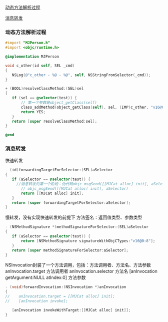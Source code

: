 
[动态方法解析过程](https://github.com/shenchunxing/ios_interview_questions/blob/master/RunTime.md#动态方法解析过程) 

[消息转发](https://github.com/shenchunxing/ios_interview_questions/blob/master/RunTime.md#消息转发) 



### 动态方法解析过程

 ```Objective-C
#import "MJPerson.h"
#import <objc/runtime.h>

@implementation MJPerson

void c_other(id self, SEL _cmd)
{
    NSLog(@"c_other - %@ - %@", self, NSStringFromSelector(_cmd));
}

+ (BOOL)resolveClassMethod:(SEL)sel
{
    if (sel == @selector(test)) {
        // 第一个参数是object_getClass(self)
        class_addMethod(object_getClass(self), sel, (IMP)c_other, "v16@0:8");
        return YES;
    }
    return [super resolveClassMethod:sel];
}

@end
 ```


### 消息转发

快速转发
 ```Objective-C
- (id)forwardingTargetForSelector:(SEL)aSelector
{
    if (aSelector == @selector(test)) {
      //消息转发的第一个阶段：伪代码objc_msgSend([[MJCat alloc] init], aSelector)
        // objc_msgSend([[MJCat alloc] init], aSelector)
        return [[MJCat alloc] init];
    }
    return [super forwardingTargetForSelector:aSelector];
}
 ```
 
慢转发，没有实现快速转发的前提下
方法签名：返回值类型、参数类型
 ```Objective-C
- (NSMethodSignature *)methodSignatureForSelector:(SEL)aSelector
{
    if (aSelector == @selector(test)) {
        return [NSMethodSignature signatureWithObjCTypes:"v16@0:8"];
    }
    return [super methodSignatureForSelector:aSelector];
} 
 ```
NSInvocation封装了一个方法调用，包括：方法调用者、方法名、方法参数
anInvocation.target 方法调用者
anInvocation.selector 方法名
[anInvocation getArgument:NULL atIndex:0] 方法参数

 ```Objective-C
- (void)forwardInvocation:(NSInvocation *)anInvocation
{
//    anInvocation.target = [[MJCat alloc] init];
//    [anInvocation invoke];

    [anInvocation invokeWithTarget:[[MJCat alloc] init]];
}
 ```

